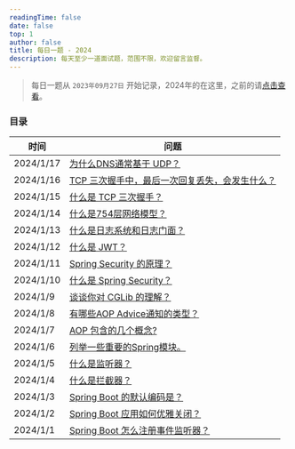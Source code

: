 ```yaml
---
readingTime: false
date: false
top: 1
author: false
title: 每日一题 - 2024
description: 每天至少一道面试题，范围不限，欢迎留言监督。
---
```


> 每日一题从 `2023年09月27日` 开始记录，2024年的在这里，之前的请[点击查看](../index.md)。

### 目录

| 时间        | 问题                                        |
|-----------|-------------------------------------------|
| 2024/1/17 | [为什么DNS通常基于 UDP？](./1.md#_1-17)           |
| 2024/1/16 | [TCP 三次握手中，最后一次回复丢失，会发生什么？](./1.md#_1-16) |
| 2024/1/15 | [什么是 TCP 三次握手？](./1.md#_1-15)             |
| 2024/1/14 | [什么是754层网络模型？](./1.md#_1-14)              |
| 2024/1/13 | [什么是日志系统和日志门面？](./1.md#_1-13)             |
| 2024/1/12 | [什么是 JWT？](./1.md#_1-12)                  |
| 2024/1/11 | [Spring Security 的原理？](./1.md#_1-11)      |
| 2024/1/10 | [什么是 Spring Security？](./1.md#_1-10)      |
| 2024/1/9  | [谈谈你对 CGLib 的理解？](./1.md#_1-9)            |
| 2024/1/8  | [有哪些AOP Advice通知的类型？](./1.md#_1-8)        |
| 2024/1/7  | [AOP 包含的几个概念?](./1.md#_1-7)               |
| 2024/1/6  | [列举一些重要的Spring模块。](./1.md#_1-6)           |
| 2024/1/5  | [什么是监听器？](./1.md#_1-5)                    |
| 2024/1/4  | [什么是拦截器？](./1.md#_1-4)                    |
| 2024/1/3  | [Spring Boot 的默认编码是？](./1.md#_1-3)        |
| 2024/1/2  | [Spring Boot 应用如何优雅关闭？](./1.md#_1-2)      |
| 2024/1/1  | [Spring Boot 怎么注册事件监听器？](./1.md#_1-1)     |